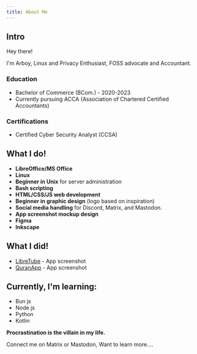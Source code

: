 ```yaml
---
title: About Me
---
```


## Intro

Hey there!

I'm Arboy, Linux and Privacy Enthusiast, FOSS advocate and Accountant.

### Education

- Bachelor of Commerce (BCom.) - 2020-2023
- Currently pursuing ACCA (Association of Chartered Certified Accountants)

### Certifications

- Certified Cyber Security Analyst (CCSA)

## What I do!

- **LibreOffice/MS Office**
- **Linux**
- **Beginner in Unix** for server administration
- **Bash scripting**
- **HTML/CSS/JS web development**
- **Beginner in graphic design** (logo based on inspiration)
- **Social media handling** for Discord, Matrix, and Mastodon.
- **App screenshot mockup design**
- **Figma**
- **Inkscape** 

## What I did!

- [LibreTube](https://github.com/libre-tube/LibreTube#screenshots) - App screenshot
- [QuranApp](https://github.com/AlfaazPlus/QuranApp#screenshots) - App screenshot

## Currently, I'm learning:

- Bun js
- Node js
- Python
- Kotlin

**Procrastination is the villain in my life.**

Connect me on Matrix or Mastodon, Want to learn more....
